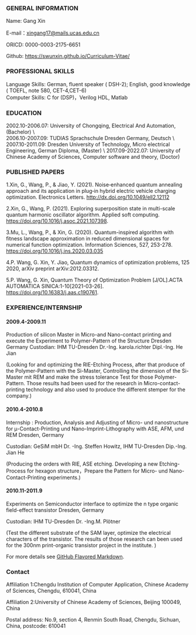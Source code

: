 ### GENERAL INFORMATION

Name: Gang Xin  

E-mail：xingang17@mails.ucas.edu.cn

ORICD: 0000-0003-2175-6651

Github: https://swunxin.github.io/Curriculum-Vitae/

### PROFESSIONAL SKILLS 

Language Skills: German, fluent speaker ( DSH-2); English, good knowledge  ( TOEFL, note 580, CET-4,CET-6)            
Computer Skills: C for (DSP)，Verilog HDL, Matlab

### EDUCATION

2002.10-2006.07: University of Chongqing, Electrical And Automation, (Bachelor) \\            
2006.10-2007.09: TUDIAS Sprachschule Dresden Germany, Deutsch \\
2007.10-2011.09: Dresden University of Technology, Micro electrical Engineering, German Diploma, (Master) \\
2017.09-2022.07: University of Chinese Academy of Sciences, Computer software and theory, (Doctor)


### PUBLISHED PAPERS

1.Xin, G., Wang, P., & Jiao, Y. (2021). Noise‐enhanced quantum annealing approach and its application in plug‐in hybrid electric vehicle charging optimization. Electronics Letters. http://dx.doi.org/10.1049/ell2.12112
         
2.Xin, G., Wang, P. (2021). Exploring superposition state in multi-scale quantum harmonic
oscillator algorithm. Applied soft computing.  https://doi.org/10.1016/j.asoc.2021.107398.

3.Mu, L., Wang, P., & Xin, G. (2020). Quantum-inspired algorithm with fitness landscape approximation in reduced dimensional spaces for numerical function optimization. Information Sciences, 527, 253-278. https://doi.org/10.1016/j.ins.2020.03.035

4.P. Wang, G. Xin, Y. Jiao, Quantum dynamics of optimization problems, 125 2020, arXiv preprint arXiv:2012.03312.

5.P. Wang, G. Xin, Quantum Theory of Optimization Problem [J/OL].ACTA AUTOMATICA SINICA:1-10[2021-03-26]. https://doi.org/10.16383/j.aas.c190761.

### EXPERIENCE/INTERNSHIP 


#### 2009.4-2009.11

Production of silicon Master in Micro-and Nano-contact printing and execute the Experiment to Polymer-Pattern of the Structure  Dresden Germany
Custodian: IHM TU-Dresden  Dr.-Ing. karola.richter  Dipl.-Ing. He Jian

(Looking for and optimizing the RIE-Etching Process, after that produce of the Polymer-Pattern with the Si-Master, Controlling the dimension of the Si-Master mit REM and make the stress tolerance Test for those Polymer-Pattern. Those results had been used for the research in Micro-contact-printing technology and also used to produce the different stemper for the company.) 

#### 2010.4-2010.8

Internship : Production, Analysis and Adjusting of Micro- und nanostructure for μ-Contact-Printing und Nano-Imprint-Lithography with ASE, AFM, und REM Dresden, Germany

Custodian: GeSiM mbH Dr. -Ing. Steffen Howitz, IHM TU-Dresden Dip.-Ing. Jian He

(Producing the orders with RIE, ASE etching. Developing a new Etching-Process for hexagon structure，Prepare the Pattern for Micro- und Nano-Contact-Printing experiments.) 

#### 2010.11-2011.9

Experiments on Semiconductor interface to optimize the n type organic field-effect transistor   Dresden, Germany

Custodian: IHM TU-Dresden Dr. -Ing.M. Plötner

(Test the different substrate of the SAM layer, optimize the electrical characters of the transistor. The results of those research can been used for the 300nm print-organic transistor project in the institute. ) 


For more details see [GitHub Flavored Markdown](https://guides.github.com/features/mastering-markdown/).

### Contact

Affiliation 1:Chengdu Institution of Computer Application, Chinese Academy of Sciences, Chengdu, 610041, China

Affiliation 2:University of Chinese Academy of Sciences, Beijing 100049, China

Postal address: No.9, section 4, Renmin South Road, Chengdu, Sichuan, China, postcode: 610041
